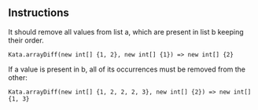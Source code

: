 ## Instructions

It should remove all values from list a, which are present in list b keeping their order.

```Kata.arrayDiff(new int[] {1, 2}, new int[] {1}) => new int[] {2}```

If a value is present in b, all of its occurrences must be removed from the other:

```Kata.arrayDiff(new int[] {1, 2, 2, 2, 3}, new int[] {2}) => new int[] {1, 3}```